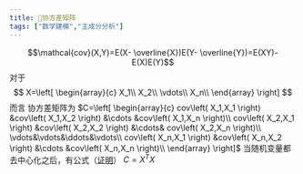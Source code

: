 ```yaml
---
title: 🤖协方差矩阵
tags: ["数学建模","主成分分析"]
---
```

$$\mathcal{cov}(X,Y)=E(X- \overline{X})E(Y- \overline{Y})=E(XY)-E(X)E(Y)$$
对于
$$
X=\left[ \begin{array}{c}
	X_1\\
	X_2\\
	\vdots\\
	X_n\\
\end{array} \right]
$$
而言
协方差矩阵为
$C=\left[ \begin{array}{c}
	cov\left( X_1,X_1 \right) &cov\left( X_1,X_2 \right) &\cdots &cov\left( X_1,X_n \right)\\
	cov\left( X_2,X_1 \right) &cov\left( X_2,X_2 \right) &\cdots& cov\left( X_2,X_n \right)\\
 \vdots&\vdots&\ddots&\vdots\\
	cov\left( X_n,X_1 \right) &cov\left( X_n,X_2 \right) &\cdots &cov\left( X_n,X_n \right)\\
\end{array} \right]$
当随机变量都去中心化之后，有公式（[证明](https://zhuanlan.zhihu.com/p/438029034)）
$C=X^TX$


